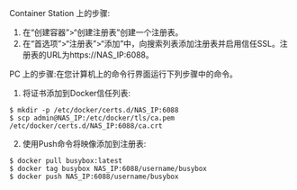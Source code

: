 Container Station 上的步骤:

1. 在“创建容器”>“创建注册表”创建一个注册表。
2. 在“首选项”>“注册表”>“添加”中，向搜索列表添加注册表并启用信任SSL。注册表的URL为https://NAS_IP:6088。

PC 上的步骤:在您计算机上的命令行界面运行下列步骤中的命令。
1. 将证书添加到Docker信任列表:
```
$ mkdir -p /etc/docker/certs.d/NAS_IP:6088
$ scp admin@NAS_IP:/etc/docker/tls/ca.pem /etc/docker/certs.d/NAS_IP:6088/ca.crt
```
2. 使用Push命令将映像添加到注册表:
```
$ docker pull busybox:latest
$ docker tag busybox NAS_IP:6088/username/busybox
$ docker push NAS_IP:6088/username/busybox
```

